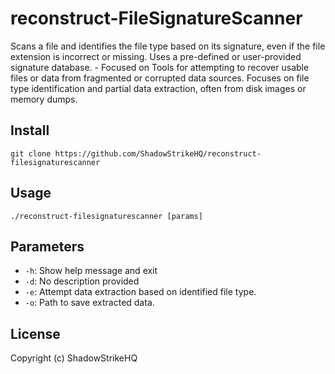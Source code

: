# reconstruct-FileSignatureScanner
Scans a file and identifies the file type based on its signature, even if the file extension is incorrect or missing. Uses a pre-defined or user-provided signature database. - Focused on Tools for attempting to recover usable files or data from fragmented or corrupted data sources. Focuses on file type identification and partial data extraction, often from disk images or memory dumps.

## Install
`git clone https://github.com/ShadowStrikeHQ/reconstruct-filesignaturescanner`

## Usage
`./reconstruct-filesignaturescanner [params]`

## Parameters
- `-h`: Show help message and exit
- `-d`: No description provided
- `-e`: Attempt data extraction based on identified file type.
- `-o`: Path to save extracted data.

## License
Copyright (c) ShadowStrikeHQ
